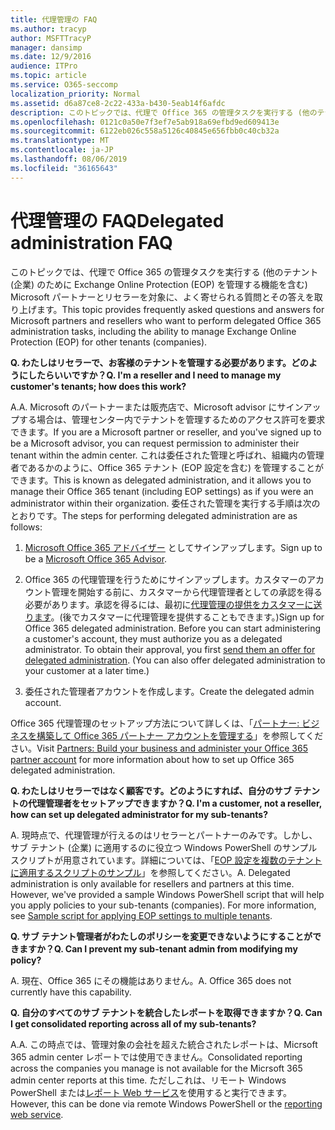 ```yaml
---
title: 代理管理の FAQ
ms.author: tracyp
author: MSFTTracyP
manager: dansimp
ms.date: 12/9/2016
audience: ITPro
ms.topic: article
ms.service: O365-seccomp
localization_priority: Normal
ms.assetid: d6a87ce8-2c22-433a-b430-5eab14f6afdc
description: このトピックでは、代理で Office 365 の管理タスクを実行する (他のテナント (企業) のために Exchange Online Protection (EOP) を管理する機能を含む) Microsoft パートナーとリセラーを対象に、よく寄せられる質問とその答えを取り上げます。
ms.openlocfilehash: 0121c0a50e7f3ef7e5ab918a69efbd9ed609413e
ms.sourcegitcommit: 6122eb026c558a5126c40845e656fbb0c40cb32a
ms.translationtype: MT
ms.contentlocale: ja-JP
ms.lasthandoff: 08/06/2019
ms.locfileid: "36165643"
---
```

# <a name="delegated-administration-faq"></a><span data-ttu-id="cd855-103">代理管理の FAQ</span><span class="sxs-lookup"><span data-stu-id="cd855-103">Delegated administration FAQ</span></span>

<span data-ttu-id="cd855-104">このトピックでは、代理で Office 365 の管理タスクを実行する (他のテナント (企業) のために Exchange Online Protection (EOP) を管理する機能を含む) Microsoft パートナーとリセラーを対象に、よく寄せられる質問とその答えを取り上げます。</span><span class="sxs-lookup"><span data-stu-id="cd855-104">This topic provides frequently asked questions and answers for Microsoft partners and resellers who want to perform delegated Office 365 administration tasks, including the ability to manage Exchange Online Protection (EOP) for other tenants (companies).</span></span>
  
 <span data-ttu-id="cd855-105">**Q. わたしはリセラーで、お客様のテナントを管理する必要があります。どのようにしたらいいですか？**</span><span class="sxs-lookup"><span data-stu-id="cd855-105">**Q. I'm a reseller and I need to manage my customer's tenants; how does this work?**</span></span>
  
<span data-ttu-id="cd855-106">A.</span><span class="sxs-lookup"><span data-stu-id="cd855-106">A.</span></span> <span data-ttu-id="cd855-107">Microsoft のパートナーまたは販売店で、Microsoft advisor にサインアップする場合は、管理センター内でテナントを管理するためのアクセス許可を要求できます。</span><span class="sxs-lookup"><span data-stu-id="cd855-107">If you are a Microsoft partner or reseller, and you've signed up to be a Microsoft advisor, you can request permission to administer their tenant within the admin center.</span></span> <span data-ttu-id="cd855-108">これは委任された管理と呼ばれ、組織内の管理者であるかのように、Office 365 テナント (EOP 設定を含む) を管理することができます。</span><span class="sxs-lookup"><span data-stu-id="cd855-108">This is known as delegated administration, and it allows you to manage their Office 365 tenant (including EOP settings) as if you were an administrator within their organization.</span></span> <span data-ttu-id="cd855-109">委任された管理を実行する手順は次のとおりです。</span><span class="sxs-lookup"><span data-stu-id="cd855-109">The steps for performing delegated administration are as follows:</span></span>
  
1. <span data-ttu-id="cd855-110">[Microsoft Office 365 アドバイザー](https://aka.ms/cloudbenefits) としてサインアップします。</span><span class="sxs-lookup"><span data-stu-id="cd855-110">Sign up to be a [Microsoft Office 365 Advisor](https://aka.ms/cloudbenefits).</span></span>
    
2. <span data-ttu-id="cd855-p102">Office 365 の代理管理を行うためにサインアップします。カスタマーのアカウント管理を開始する前に、カスタマーから代理管理者としての承認を得る必要があります。承認を得るには、最初に[代理管理の提供をカスタマーに送ります](https://go.microsoft.com/fwlink/?LinkId=396829)。(後でカスタマーに代理管理を提供することもできます。)</span><span class="sxs-lookup"><span data-stu-id="cd855-p102">Sign up for Office 365 delegated administration. Before you can start administering a customer's account, they must authorize you as a delegated administrator. To obtain their approval, you first [send them an offer for delegated administration](https://go.microsoft.com/fwlink/?LinkId=396829). (You can also offer delegated administration to your customer at a later time.)</span></span> 
    
3. <span data-ttu-id="cd855-115">委任された管理者アカウントを作成します。</span><span class="sxs-lookup"><span data-stu-id="cd855-115">Create the delegated admin account.</span></span>
    
<span data-ttu-id="cd855-116">Office 365 代理管理のセットアップ方法について詳しくは、「[パートナー: ビジネスを構築して Office 365 パートナー アカウントを管理する](https://go.microsoft.com/fwlink/?LinkId=301485)」を参照してください。</span><span class="sxs-lookup"><span data-stu-id="cd855-116">Visit [Partners: Build your business and administer your Office 365 partner account](https://go.microsoft.com/fwlink/?LinkId=301485) for more information about how to set up Office 365 delegated administration.</span></span> 
  
 <span data-ttu-id="cd855-117">**Q. わたしはリセラーではなく顧客です。どのようにすれば、自分のサブ テナントの代理管理者をセットアップできますか？**</span><span class="sxs-lookup"><span data-stu-id="cd855-117">**Q. I'm a customer, not a reseller, how can set up delegated administrator for my sub-tenants?**</span></span>
  
<span data-ttu-id="cd855-p103">A. 現時点で、代理管理が行えるのはリセラーとパートナーのみです。しかし、サブ テナント (企業) に適用するのに役立つ Windows PowerShell のサンプル スクリプトが用意されています。詳細については、「[EOP 設定を複数のテナントに適用するスクリプトのサンプル](sample-script-for-applying-eop-settings-to-multiple-tenants.md)」を参照してください。</span><span class="sxs-lookup"><span data-stu-id="cd855-p103">A. Delegated administration is only available for resellers and partners at this time. However, we've provided a sample Windows PowerShell script that will help you apply policies to your sub-tenants (companies). For more information, see [Sample script for applying EOP settings to multiple tenants](sample-script-for-applying-eop-settings-to-multiple-tenants.md).</span></span>
  
 <span data-ttu-id="cd855-122">**Q. サブ テナント管理者がわたしのポリシーを変更できないようにすることができますか？**</span><span class="sxs-lookup"><span data-stu-id="cd855-122">**Q. Can I prevent my sub-tenant admin from modifying my policy?**</span></span>
  
<span data-ttu-id="cd855-p104">A. 現在、Office 365 にその機能はありません。</span><span class="sxs-lookup"><span data-stu-id="cd855-p104">A. Office 365 does not currently have this capability.</span></span>
  
 <span data-ttu-id="cd855-125">**Q. 自分のすべてのサブ テナントを統合したレポートを取得できますか？**</span><span class="sxs-lookup"><span data-stu-id="cd855-125">**Q. Can I get consolidated reporting across all of my sub-tenants?**</span></span>
  
<span data-ttu-id="cd855-126">A.</span><span class="sxs-lookup"><span data-stu-id="cd855-126">A.</span></span> <span data-ttu-id="cd855-127">この時点では、管理対象の会社を超えた統合されたレポートは、Micrsoft 365 admin center レポートでは使用できません。</span><span class="sxs-lookup"><span data-stu-id="cd855-127">Consolidated reporting across the companies you manage is not available for the Micrsoft 365 admin center reports at this time.</span></span> <span data-ttu-id="cd855-128">ただしこれは、リモート Windows PowerShell または[レポート Web サービス](https://go.microsoft.com/fwlink/?LinkId=279926)を使用すると実行できます。</span><span class="sxs-lookup"><span data-stu-id="cd855-128">However, this can be done via remote Windows PowerShell or the [reporting web service](https://go.microsoft.com/fwlink/?LinkId=279926).</span></span> 
  

